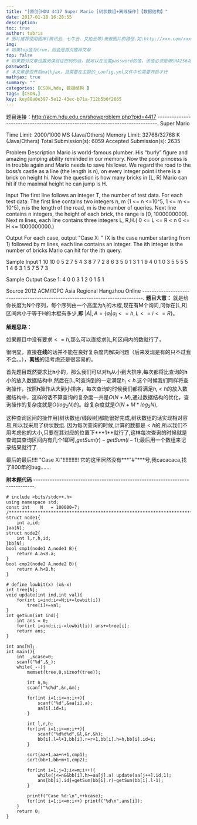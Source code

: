 ```yaml
---
title: "[原创]HDU 4417 Super Mario [树状数组+离线操作]【数据结构】"
date: 2017-01-18 16:28:55
description:
toc: true
author: tabris
# 图片推荐使用图床(腾讯云、七牛云、又拍云等)来做图片的路径.如:http://xxx.com/xxx.jpg
img:
# 如果top值为true，则会是首页推荐文章
top: false
# 如果要对文章设置阅读验证密码的话，就可以在设置password的值，该值必须是用SHA256加密后的密码，防止被他人识破
password:
# 本文章是否开启mathjax，且需要在主题的_config.yml文件中也需要开启才行
mathjax: true
summary: ""
categories: [CSDN,hdu, 数据结构 ]
tags: [CSDN,]
key: key88a0e397-5e12-43ec-b71a-712b5b0f2665
---
```


题目连接：http://acm.hdu.edu.cn/showproblem.php?pid=4417
------------------------------------------------------------------------------.
Super Mario

Time Limit: 2000/1000 MS (Java/Others)    Memory Limit: 32768/32768 K (Java/Others)
Total Submission(s): 6059    Accepted Submission(s): 2635


Problem Description
Mario is world-famous plumber. His “burly” figure and amazing jumping ability reminded in our memory. Now the poor princess is in trouble again and Mario needs to save his lover. We regard the road to the boss’s castle as a line (the length is n), on every integer point i there is a brick on height hi. Now the question is how many bricks in [L, R] Mario can hit if the maximal height he can jump is H.


Input
The first line follows an integer T, the number of test data.
For each test data:
The first line contains two integers n, m (1 <= n <=10^5, 1 <= m <= 10^5), n is the length of the road, m is the number of queries.
Next line contains n integers, the height of each brick, the range is [0, 1000000000].
Next m lines, each line contains three integers L, R,H.( 0 <= L <= R < n 0 <= H <= 1000000000.)


Output
For each case, output "Case X: " (X is the case number starting from 1) followed by m lines, each line contains an integer. The ith integer is the number of bricks Mario can hit for the ith query.


Sample Input
1
10 10
0 5 2 7 5 4 3 8 7 7
2 8 6
3 5 0
1 3 1
1 9 4
0 1 0
3 5 5
5 5 1
4 6 3
1 5 7
5 7 3


Sample Output
Case 1:
4
0
0
3
1
2
0
1
5
1


Source
2012 ACM/ICPC Asia Regional Hangzhou Online
------------------------------------------------------------------------------.
**题目大意：**
就是给你长度为N个序列，每个序列由一个高度为$h_i$的木棍,现在有M个询问,问你在[L,R]区间内小于等于H的木棍有多少,**即** $|A| ,A=\{a_i | a_i<=h,L<=i<=R\}$。

**解题思路：**

如果题目中没有要求$<=h$,那么可以直接求[L,R]区间内的数就行了，

很明显，直接**在线**的话并不能在良好复杂度内解决问题（后来发现是有的只不过我不会。。），**离线**的话考虑还是很容易的。

首先题目既然要求比**h**小的，那么我们可以对$h_i$从小到大排序,每次都将比查询的**h**小的放入数据结构中,然后在[L,R]查询到的一定满足$h_i<h$.这个时候我们同样将查询操作，按照**h**操作从大到小排序，每次查询的时候我们都将满足$h_i<h$的放入数据结构中，这样的话不算查询的复杂度一共是$O(N+M)$,通过数据结构的优化，查询操作的复杂度就是$O(log_2N)$的。综复杂度就是$O(N+M*log_2N)$,

这种查询区间的操作用[树状数组/线段树]都能很好完成,树状数组的话实现相对容易,所以我采用了树状数组.
因为每次查询的时候,计算的数都是$<h$的,所以我们不用考虑他的大小,只要在其对应的位置下**+1**就行了,这样每次查询的时候就是查询其查询区间内有几个1即可,$getSum(r)-getSum(l-1);$最后用一个数组来记录结果就行了.

最后的最后!!!!
"Case X:"!!!!!!!!!!!
它的这里居然没有***"#"***号,我cacacaca,找了800年的bug.......

**附本题代码**
------------------------------------------------------------------------------.
```
# include <bits/stdc++.h>
using namespace std;
const int    N   = 100000+7;
/***********************************************************************/
struct node1{
    int a,id;
}aa[N];
struct node2{
    int l,r,h,id;
}bb[N];
bool cmp1(node1 A,node1 B){
    return A.a<B.a;
}
bool cmp2(node2 A,node2 B){
    return A.h<B.h;
}

# define lowbit(x) (x&-x)
int tree[N];
void update(int ind,int val){
    for(int i=ind;i<=N;i+=lowbit(i))
        tree[i]+=val;
}
int getSum(int ind){
    int ans = 0;
    for(int i=ind;i;i-=lowbit(i)) ans+=tree[i];
    return ans;
}

int ans[N];
int main(){
    int _,kcase=0;
    scanf("%d",&_);
    while(_--){
        memset(tree,0,sizeof(tree));

        int n,m;
        scanf("%d%d",&n,&m);

        for(int i=1;i<=n;i++){
            scanf("%d",&aa[i].a);
            aa[i].id=i;
        }

        int l,r,h;
        for(int i=1;i<=m;i++){
            scanf("%d%d%d",&l,&r,&h);
            bb[i].l=l+1,bb[i].r=r+1,bb[i].h=h,bb[i].id=i;
        }

        sort(aa+1,aa+n+1,cmp1);
        sort(bb+1,bb+m+1,cmp2);

        for(int i=1,j=1;i<=m;i++){
            while(j<=n&&bb[i].h>=aa[j].a) update(aa[j++].id,1);
            ans[bb[i].id]=getSum(bb[i].r)-getSum(bb[i].l-1);
        }

        printf("Case %d:\n",++kcase);
        for(int i=1;i<=m;i++) printf("%d\n",ans[i]);
    }
    return 0;
}
```